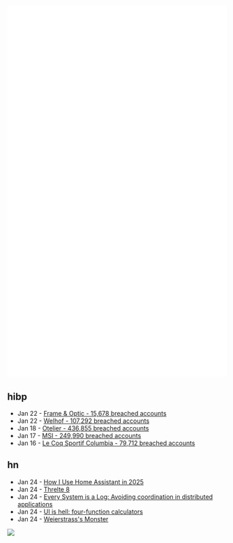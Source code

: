 ![Metrics](https://raw.githubusercontent.com/phixion/phixion/master/metrics.svg)

## hibp

<!--
for https://github.com/phixion/phixion/blob/main/.github/workflows/feeds.yml
-->
<!--START_SECTION:haveibeenpwnd-->
- Jan 22 - [Frame & Optic - 15,678 breached accounts](https://haveibeenpwned.com/PwnedWebsites#FrameAndOptic)
- Jan 22 - [Welhof - 107,292 breached accounts](https://haveibeenpwned.com/PwnedWebsites#Welhof)
- Jan 18 - [Otelier - 436,855 breached accounts](https://haveibeenpwned.com/PwnedWebsites#Otelier)
- Jan 17 - [MSI - 249,990 breached accounts](https://haveibeenpwned.com/PwnedWebsites#MSI)
- Jan 16 - [Le Coq Sportif Columbia - 79,712 breached accounts](https://haveibeenpwned.com/PwnedWebsites#LeCoqSportif)
<!--END_SECTION:haveibeenpwnd-->

## hn

<!--
for https://github.com/phixion/phixion/blob/main/.github/workflows/feeds.yml
-->
<!--START_SECTION:hn-->
- Jan 24 - [How I Use Home Assistant in 2025](https://vpetersson.com/2025/01/22/how-i-use-home-assistant-in-2025.html)
- Jan 24 - [Threlte 8](https://threlte.xyz/blog/threlte-8)
- Jan 24 - [Every System is a Log: Avoiding coordination in distributed applications](https://restate.dev/blog/every-system-is-a-log-avoiding-coordination-in-distributed-applications/)
- Jan 24 - [UI is hell: four-function calculators](https://lcamtuf.substack.com/p/ui-is-hell-four-function-calculators)
- Jan 24 - [Weierstrass's Monster](https://www.quantamagazine.org/the-jagged-monstrous-function-that-broke-calculus-20250123/)
<!--END_SECTION:hn-->

<!--
for https://yhype.me
-->
![](https://hit.yhype.me/github/profile?user_id=13013670)
